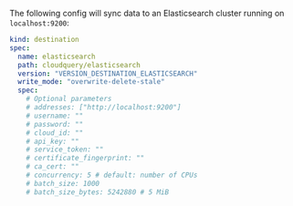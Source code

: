 The following config will sync data to an Elasticsearch cluster running on `localhost:9200`:

```yaml copy
kind: destination
spec:
  name: elasticsearch
  path: cloudquery/elasticsearch
  version: "VERSION_DESTINATION_ELASTICSEARCH"
  write_mode: "overwrite-delete-stale"
  spec:
    # Optional parameters
    # addresses: ["http://localhost:9200"]
    # username: ""
    # password: ""
    # cloud_id: ""
    # api_key: ""
    # service_token: ""
    # certificate_fingerprint: ""
    # ca_cert: ""
    # concurrency: 5 # default: number of CPUs
    # batch_size: 1000
    # batch_size_bytes: 5242880 # 5 MiB
```